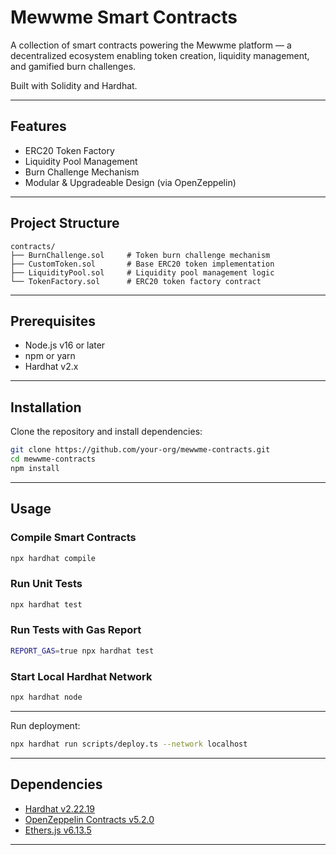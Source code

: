 # Mewwme Smart Contracts

A collection of smart contracts powering the Mewwme platform — a decentralized ecosystem enabling token creation, liquidity management, and gamified burn challenges.

Built with Solidity and Hardhat.

---

## Features

- ERC20 Token Factory
- Liquidity Pool Management
- Burn Challenge Mechanism
- Modular & Upgradeable Design (via OpenZeppelin)

---

## Project Structure

```
contracts/
├── BurnChallenge.sol     # Token burn challenge mechanism
├── CustomToken.sol       # Base ERC20 token implementation
├── LiquidityPool.sol     # Liquidity pool management logic
└── TokenFactory.sol      # ERC20 token factory contract
```

---

## Prerequisites

- Node.js v16 or later
- npm or yarn
- Hardhat v2.x

---

## Installation

Clone the repository and install dependencies:

```bash
git clone https://github.com/your-org/mewwme-contracts.git
cd mewwme-contracts
npm install
```

---

## Usage

### Compile Smart Contracts

```bash
npx hardhat compile
```

### Run Unit Tests

```bash
npx hardhat test
```

### Run Tests with Gas Report

```bash
REPORT_GAS=true npx hardhat test
```

### Start Local Hardhat Network

```bash
npx hardhat node
```

---

Run deployment:

```bash
npx hardhat run scripts/deploy.ts --network localhost
```

---

## Dependencies

- [Hardhat v2.22.19](https://hardhat.org/)
- [OpenZeppelin Contracts v5.2.0](https://docs.openzeppelin.com/contracts/)
- [Ethers.js v6.13.5](https://docs.ethers.org/)

---

